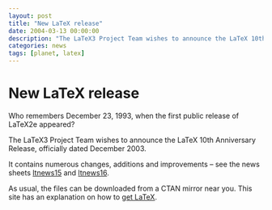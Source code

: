 ```yaml
---
layout: post
title: "New LaTeX release"
date: 2004-03-13 00:00:00
description: "The LaTeX3 Project Team wishes to announce the LaTeX 10th Anniversary Release, officially dated December 2003."
categories: news
tags: [planet, latex]
---
```


# New LaTeX release

Who remembers December 23, 1993, when the first public release of LaTeX2e appeared?

The LaTeX3 Project Team wishes to announce the LaTeX 10th Anniversary Release, officially dated December 2003.

It contains numerous changes, additions and improvements – see the news sheets [ltnews15]({{site.baseurl}}/news/latex2e-news/ltnews15.pdf) and [ltnews16]({{site.baseurl}}/news/latex2e-news/ltnews16.pdf).

As usual, the files can be downloaded from a CTAN mirror near you. This site has an explanation on how to [get LaTeX]({{site.baseurl}}/get/). 
